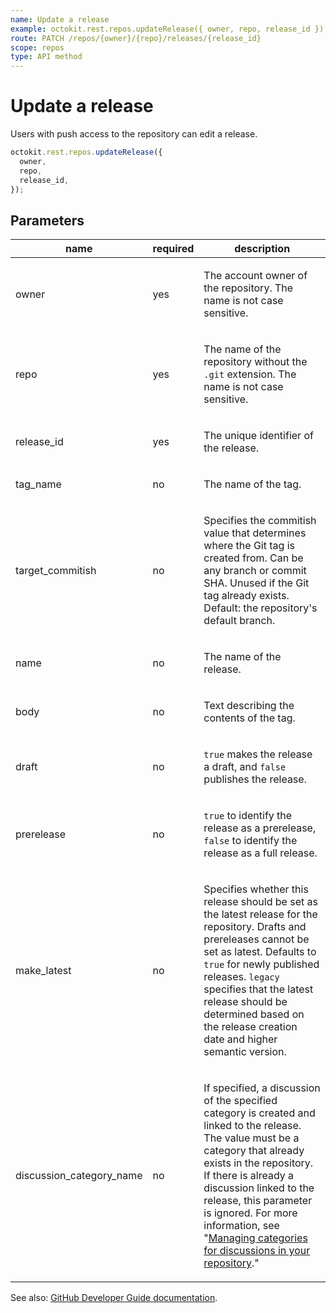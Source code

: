 ```yaml
---
name: Update a release
example: octokit.rest.repos.updateRelease({ owner, repo, release_id })
route: PATCH /repos/{owner}/{repo}/releases/{release_id}
scope: repos
type: API method
---
```


# Update a release

Users with push access to the repository can edit a release.

```js
octokit.rest.repos.updateRelease({
  owner,
  repo,
  release_id,
});
```

## Parameters

<table>
  <thead>
    <tr>
      <th>name</th>
      <th>required</th>
      <th>description</th>
    </tr>
  </thead>
  <tbody>
    <tr><td>owner</td><td>yes</td><td>

The account owner of the repository. The name is not case sensitive.

</td></tr>
<tr><td>repo</td><td>yes</td><td>

The name of the repository without the `.git` extension. The name is not case sensitive.

</td></tr>
<tr><td>release_id</td><td>yes</td><td>

The unique identifier of the release.

</td></tr>
<tr><td>tag_name</td><td>no</td><td>

The name of the tag.

</td></tr>
<tr><td>target_commitish</td><td>no</td><td>

Specifies the commitish value that determines where the Git tag is created from. Can be any branch or commit SHA. Unused if the Git tag already exists. Default: the repository's default branch.

</td></tr>
<tr><td>name</td><td>no</td><td>

The name of the release.

</td></tr>
<tr><td>body</td><td>no</td><td>

Text describing the contents of the tag.

</td></tr>
<tr><td>draft</td><td>no</td><td>

`true` makes the release a draft, and `false` publishes the release.

</td></tr>
<tr><td>prerelease</td><td>no</td><td>

`true` to identify the release as a prerelease, `false` to identify the release as a full release.

</td></tr>
<tr><td>make_latest</td><td>no</td><td>

Specifies whether this release should be set as the latest release for the repository. Drafts and prereleases cannot be set as latest. Defaults to `true` for newly published releases. `legacy` specifies that the latest release should be determined based on the release creation date and higher semantic version.

</td></tr>
<tr><td>discussion_category_name</td><td>no</td><td>

If specified, a discussion of the specified category is created and linked to the release. The value must be a category that already exists in the repository. If there is already a discussion linked to the release, this parameter is ignored. For more information, see "[Managing categories for discussions in your repository](https://docs.github.com/discussions/managing-discussions-for-your-community/managing-categories-for-discussions-in-your-repository)."

</td></tr>
  </tbody>
</table>

See also: [GitHub Developer Guide documentation](https://docs.github.com/rest/reference/repos#update-a-release).
